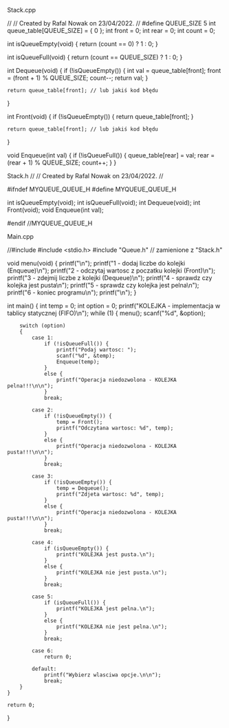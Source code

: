 Stack.cpp 


//
// Created by Rafal Nowak on 23/04/2022.
//
#define QUEUE_SIZE 5
int queue_table[QUEUE_SIZE] = { 0 };
int front = 0;
int rear = 0;
int count = 0;

int isQueueEmpty(void)
{
    return (count == 0) ? 1 : 0;
}

int isQueueFull(void)
{
    return (count == QUEUE_SIZE) ? 1 : 0;
}

int Dequeue(void)
{
    if (!isQueueEmpty())
    {
        int val = queue_table[front];
        front = (front + 1) % QUEUE_SIZE;
        count--;
        return val;
    }

    return queue_table[front]; // lub jakiś kod błędu
}

int Front(void)
{
    if (!isQueueEmpty())
    {
        return queue_table[front];
    }

    return queue_table[front]; // lub jakiś kod błędu
}

void Enqueue(int val)
{
    if (!isQueueFull())
    {
        queue_table[rear] = val;
        rear = (rear + 1) % QUEUE_SIZE;
        count++;
    }
}


Stack.h
//
// Created by Rafal Nowak on 23/04/2022.
//

#ifndef MYQUEUE_QUEUE_H
#define MYQUEUE_QUEUE_H

int isQueueEmpty(void);
int isQueueFull(void);
int Dequeue(void);
int Front(void);
void Enqueue(int val);

#endif //MYQUEUE_QUEUE_H

Main.cpp

//#include <iostream>
#include <stdio.h>
#include "Queue.h"  // zamienione z "Stack.h"

void menu(void)
{
    printf("\n");
    printf("1 - dodaj liczbe do kolejki (Enqueue)\n");
    printf("2 - odczytaj wartosc z poczatku kolejki (Front)\n");
    printf("3 - zdejmij liczbe z kolejki (Dequeue)\n");
    printf("4 - sprawdz czy kolejka jest pusta\n");
    printf("5 - sprawdz czy kolejka jest pelna\n");
    printf("6 - koniec programu\n");
    printf("\n");
}

int main()
{
    int temp = 0;
    int option = 0;
    printf("KOLEJKA - implementacja w tablicy statycznej (FIFO)\n");
    while (1)
    {
        menu();
        scanf("%d", &option);

        switch (option)
        {
            case 1:
                if (!isQueueFull()) {
                    printf("Podaj wartosc: ");
                    scanf("%d", &temp);
                    Enqueue(temp);
                }
                else {
                    printf("Operacja niedozwolona - KOLEJKA pelna!!!\n\n");
                }
                break;

            case 2:
                if (!isQueueEmpty()) {
                    temp = Front();
                    printf("Odczytana wartosc: %d", temp);
                }
                else {
                    printf("Operacja niedozwolona - KOLEJKA pusta!!!\n\n");
                }
                break;

            case 3:
                if (!isQueueEmpty()) {
                    temp = Dequeue();
                    printf("Zdjeta wartosc: %d", temp);
                }
                else {
                    printf("Operacja niedozwolona - KOLEJKA pusta!!!\n\n");
                }
                break;

            case 4:
                if (isQueueEmpty()) {
                    printf("KOLEJKA jest pusta.\n");
                }
                else {
                    printf("KOLEJKA nie jest pusta.\n");
                }
                break;

            case 5:
                if (isQueueFull()) {
                    printf("KOLEJKA jest pelna.\n");
                }
                else {
                    printf("KOLEJKA nie jest pelna.\n");
                }
                break;

            case 6:
                return 0;

            default:
                printf("Wybierz wlasciwa opcje.\n\n");
                break;
        }
    }

    return 0;
}

